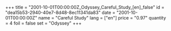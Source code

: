 +++
title = "2001-10-01T00:00:00Z_Odyssey_Careful_Study_[en]_false"
id = "dea15b53-2940-40e7-8d48-8ec11341da83"
date = "2001-10-01T00:00:00Z"
name = "Careful Study"
lang = ["en"]
price = "0.97"
quantity = 4
foil = false
set = "Odyssey"
+++
